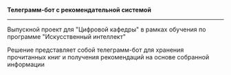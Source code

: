 **Телеграмм-бот с рекомендательной системой**

___

Выпускной проект для "Цифровой кафедры" в рамках обучения по программе "Искусственный интеллект"


Решение представляет собой телеграмм-бот для хранения прочитанных книг и получения рекомендаций на основе собранной информации
